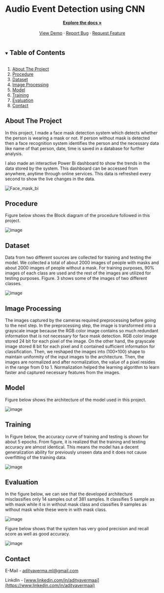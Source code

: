 # Audio Event Detection using CNN

<p align="center">
    <a href="https://github.com/adityavermaAI/Audio-Event-Detection"><strong>Explore the docs »</strong></a>
    <br />
    <br />
    <a href="">View Demo</a>
    ·
    <a href="https://github.com/adityavermaAI/Audio-Event-Detection/issues">Report Bug</a>
    ·
    <a href="https://github.com/adityavermaAI/Audio-Event-Detection/issues">Request Feature</a>
</p>

<details open="open">
  <summary><h2 style="display: inline-block">Table of Contents</h2></summary>
  <ol>
    <li><a href="#about-the-project">About The Project<a></li>
    <li><a href="#procedure">Procedure</a></li>
    <li><a href="#dataset">Dataset</a></li>
    <li><a href="#image-Processing">Image Processing</a></li>
    <li><a href="#model">Model</a></li>
    <li><a href="#training">Training</a></li>
    <li><a href="#evaluation">Evaluation</a></li>
    <li><a href="#contact">Contact</a></li>
  </ol>
</details>

## About The Project

In this project, I made a face mask detection system which detects whether the person is wearing a mask or not. If person without mask is detected then a face recognition system identifies the person and the necessary data like name of that person, date, time is saved in a database for further analysis.

I also made an interactive Power Bi dashboard to show the trends in the data stored by the system. This dashboard can be accessed from anywhere, anytime through online services. This data is refreshed every second to show the live changes in the data.

![Face_mask_bi](https://user-images.githubusercontent.com/72017583/115701276-3f206e80-a385-11eb-908a-25b18b091bb0.gif)

## Procedure

Figure below shows the Block diagram of the procedure followed in this project.

![image](https://user-images.githubusercontent.com/72017583/115590219-595b3d80-a2ee-11eb-80d0-eb1f25e9fd20.png)

## Dataset

Data from two different sources are collected for training and testing the model. We collected a total of about 2000 images of people with masks and about 2000 images of people without a mask. For training purposes, 90% images of each class are used and the rest of the images are utilized for testing purposes. Figure. 3 shows some of the images of two different classes.

![image](https://user-images.githubusercontent.com/72017583/115589201-3419ff80-a2ed-11eb-8cec-09da9e274be4.png)


## Image Processing

The images captured by the cameras required preprocessing before going to the next step. In the preprocessing step, the image is transformed into a grayscale image because the RGB color image contains so much redundant information that is not necessary for face mask detection. RGB color image stored 24 bit for each pixel of the image. On the other hand, the grayscale image stored 8 bit for each pixel and it contained sufficient information for classification. Then, we reshaped the images into (100×100) shape to maintain uniformity of the input images to the architecture. Then, the images are normalized and after normalization, the value of a pixel resides in the range from 0 to 1. Normalization helped the learning algorithm to learn faster and captured necessary features from the images.


## Model

Figure below shows the architecture of the model used in this project.

![image](https://user-images.githubusercontent.com/72017583/114194765-6e8ab080-996d-11eb-84bb-700caacddccb.png)

## Training

In Figure below, the accuracy curve of training and testing is shown for about 5 epochs. From figure, it is realized that the training and testing accuracy are almost identical. This means the model has a decent generalization ability for previously unseen data and it does not cause overfitting of the training data.

![image](https://user-images.githubusercontent.com/72017583/115590693-e30b0b00-a2ee-11eb-8c6f-a58f60a8d9d2.png)

## Evaluation

In the figure below, we can see that the developed architecture misclassifies only 14 samples out of 381 samples. It classifies 5 sample as with mask while it is in without mask class and classifies 9 samples as without mask while these were in with mask class.

![image](https://user-images.githubusercontent.com/72017583/115590778-fae28f00-a2ee-11eb-9e42-e2e5651574c8.png)

Figure below shows that the system has very good precision and recall score as well as good accuracy.

![image](https://user-images.githubusercontent.com/72017583/115590922-29f90080-a2ef-11eb-94a1-a4cf221a84a3.png)


## Contact

E-Mail - adityaverma.ml@gmail.com

LinkdIn - [www.linkedin.com/in/adityavermaai](https://www.linkedin.com/in/adityavermaai)

